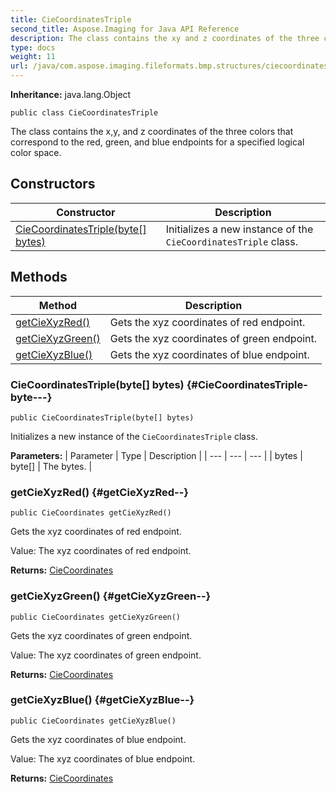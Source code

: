 ```yaml
---
title: CieCoordinatesTriple
second_title: Aspose.Imaging for Java API Reference
description: The class contains the xy and z coordinates of the three colors that correspond to the red green and blue endpoints for a specified logical color space.
type: docs
weight: 11
url: /java/com.aspose.imaging.fileformats.bmp.structures/ciecoordinatestriple/
---
```

**Inheritance:**
java.lang.Object
```
public class CieCoordinatesTriple
```

The class contains the x,y, and z coordinates of the three colors that correspond to the red, green, and blue endpoints for a specified logical color space.
## Constructors

| Constructor | Description |
| --- | --- |
| [CieCoordinatesTriple(byte[] bytes)](#CieCoordinatesTriple-byte---) | Initializes a new instance of the `CieCoordinatesTriple` class. |
## Methods

| Method | Description |
| --- | --- |
| [getCieXyzRed()](#getCieXyzRed--) | Gets the xyz coordinates of red endpoint. |
| [getCieXyzGreen()](#getCieXyzGreen--) | Gets the xyz coordinates of green endpoint. |
| [getCieXyzBlue()](#getCieXyzBlue--) | Gets the xyz coordinates of blue endpoint. |
### CieCoordinatesTriple(byte[] bytes) {#CieCoordinatesTriple-byte---}
```
public CieCoordinatesTriple(byte[] bytes)
```


Initializes a new instance of the `CieCoordinatesTriple` class.

**Parameters:**
| Parameter | Type | Description |
| --- | --- | --- |
| bytes | byte[] | The bytes. |

### getCieXyzRed() {#getCieXyzRed--}
```
public CieCoordinates getCieXyzRed()
```


Gets the xyz coordinates of red endpoint.

Value: The xyz coordinates of red endpoint.

**Returns:**
[CieCoordinates](../../com.aspose.imaging.fileformats.bmp.structures/ciecoordinates)
### getCieXyzGreen() {#getCieXyzGreen--}
```
public CieCoordinates getCieXyzGreen()
```


Gets the xyz coordinates of green endpoint.

Value: The xyz coordinates of green endpoint.

**Returns:**
[CieCoordinates](../../com.aspose.imaging.fileformats.bmp.structures/ciecoordinates)
### getCieXyzBlue() {#getCieXyzBlue--}
```
public CieCoordinates getCieXyzBlue()
```


Gets the xyz coordinates of blue endpoint.

Value: The xyz coordinates of blue endpoint.

**Returns:**
[CieCoordinates](../../com.aspose.imaging.fileformats.bmp.structures/ciecoordinates)
